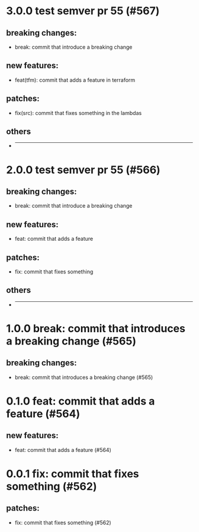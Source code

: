 # 3.0.0 test semver pr 55 (#567)

## breaking changes:
* break: commit that introduce a breaking change
## new features:
* feat(tfm): commit that adds a feature in terraform
## patches:
* fix(src): commit that fixes something in the lambdas
## others
* ---------

# 2.0.0 test semver pr 55 (#566)

## breaking changes:
* break: commit that introduce a breaking change
## new features:
* feat: commit that adds a feature
## patches:
* fix: commit that fixes something
## others
* ---------

# 1.0.0 break: commit that introduces a breaking change (#565)

## breaking changes:
* break: commit that introduces a breaking change (#565)

# 0.1.0 feat: commit that adds a feature (#564)

## new features:
* feat: commit that adds a feature (#564)

# 0.0.1 fix: commit that fixes something (#562)

## patches:
* fix: commit that fixes something (#562)

